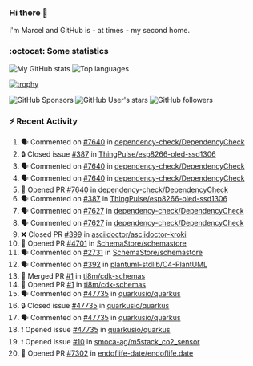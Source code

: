 ### Hi there 👋

I'm Marcel and GitHub is - at times - my second home.

<!--
**marcelstoer/marcelstoer** is a ✨ _special_ ✨ repository because its `README.md` (this file) appears on your GitHub profile.

Here are some ideas to get you started:

- 🔭 I’m currently working on ...
- 🌱 I’m currently learning ...
- 👯 I’m looking to collaborate on ...
- 🤔 I’m looking for help with ...
- 💬 Ask me about ...
- 📫 How to reach me: ...
- 😄 Pronouns: ...
- ⚡ Fun fact: ...
-->

### :octocat: Some statistics

<!-- https://github.com/anuraghazra/github-readme-stats -->

![My GitHub stats](https://github-readme-stats.vercel.app/api?username=marcelstoer&count_private=true&show_icons=true&hide_title=true)
![Top languages](https://github-readme-stats.vercel.app/api/top-langs/?username=marcelstoer&layout=compact&count_private=true&show_icons=true&hide_title=true&langs_count=10)

[![trophy](https://github-profile-trophy.vercel.app/?username=marcelstoer)](https://github.com/marcelstoer)

![GitHub Sponsors](https://img.shields.io/github/sponsors/marcelstoer?style=social)
![GitHub User's stars](https://img.shields.io/github/stars/marcelstoer?style=social)
![GitHub followers](https://img.shields.io/github/followers/marcelstoer?style=social)

### :zap: Recent Activity

<!--START_SECTION:activity-->
1. 🗣 Commented on [#7640](https://github.com/dependency-check/DependencyCheck/pull/7640#issuecomment-2879486277) in [dependency-check/DependencyCheck](https://github.com/dependency-check/DependencyCheck)
2. 🔒 Closed issue [#387](https://github.com/ThingPulse/esp8266-oled-ssd1306/issues/387) in [ThingPulse/esp8266-oled-ssd1306](https://github.com/ThingPulse/esp8266-oled-ssd1306)
3. 🗣 Commented on [#7640](https://github.com/dependency-check/DependencyCheck/pull/7640#issuecomment-2876149198) in [dependency-check/DependencyCheck](https://github.com/dependency-check/DependencyCheck)
4. 🗣 Commented on [#7640](https://github.com/dependency-check/DependencyCheck/pull/7640#issuecomment-2876134721) in [dependency-check/DependencyCheck](https://github.com/dependency-check/DependencyCheck)
5. 💪 Opened PR [#7640](https://github.com/dependency-check/DependencyCheck/pull/7640) in [dependency-check/DependencyCheck](https://github.com/dependency-check/DependencyCheck)
6. 🗣 Commented on [#387](https://github.com/ThingPulse/esp8266-oled-ssd1306/issues/387#issuecomment-2875158094) in [ThingPulse/esp8266-oled-ssd1306](https://github.com/ThingPulse/esp8266-oled-ssd1306)
7. 🗣 Commented on [#7627](https://github.com/dependency-check/DependencyCheck/issues/7627#issuecomment-2875148493) in [dependency-check/DependencyCheck](https://github.com/dependency-check/DependencyCheck)
8. 🗣 Commented on [#7627](https://github.com/dependency-check/DependencyCheck/issues/7627#issuecomment-2873776044) in [dependency-check/DependencyCheck](https://github.com/dependency-check/DependencyCheck)
9. ❌ Closed PR [#399](https://github.com/asciidoctor/asciidoctor-kroki/pull/399) in [asciidoctor/asciidoctor-kroki](https://github.com/asciidoctor/asciidoctor-kroki)
10. 💪 Opened PR [#4701](https://github.com/SchemaStore/schemastore/pull/4701) in [SchemaStore/schemastore](https://github.com/SchemaStore/schemastore)
11. 🗣 Commented on [#2731](https://github.com/SchemaStore/schemastore/issues/2731#issuecomment-2871321771) in [SchemaStore/schemastore](https://github.com/SchemaStore/schemastore)
12. 🗣 Commented on [#392](https://github.com/plantuml-stdlib/C4-PlantUML/pull/392#issuecomment-2870250480) in [plantuml-stdlib/C4-PlantUML](https://github.com/plantuml-stdlib/C4-PlantUML)
13. 🎉 Merged PR [#1](https://github.com/ti8m/cdk-schemas/pull/1) in [ti8m/cdk-schemas](https://github.com/ti8m/cdk-schemas)
14. 💪 Opened PR [#1](https://github.com/ti8m/cdk-schemas/pull/1) in [ti8m/cdk-schemas](https://github.com/ti8m/cdk-schemas)
15. 🗣 Commented on [#47735](https://github.com/quarkusio/quarkus/issues/47735#issuecomment-2857645844) in [quarkusio/quarkus](https://github.com/quarkusio/quarkus)
16. 🔒 Closed issue [#47735](https://github.com/quarkusio/quarkus/issues/47735) in [quarkusio/quarkus](https://github.com/quarkusio/quarkus)
17. 🗣 Commented on [#47735](https://github.com/quarkusio/quarkus/issues/47735#issuecomment-2857547142) in [quarkusio/quarkus](https://github.com/quarkusio/quarkus)
18. ❗ Opened issue [#47735](https://github.com/quarkusio/quarkus/issues/47735) in [quarkusio/quarkus](https://github.com/quarkusio/quarkus)
19. ❗ Opened issue [#10](https://github.com/smoca-ag/m5stack_co2_sensor/issues/10) in [smoca-ag/m5stack_co2_sensor](https://github.com/smoca-ag/m5stack_co2_sensor)
20. 💪 Opened PR [#7302](https://github.com/endoflife-date/endoflife.date/pull/7302) in [endoflife-date/endoflife.date](https://github.com/endoflife-date/endoflife.date)
<!--END_SECTION:activity-->


